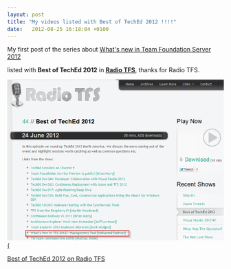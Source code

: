 ```yaml
---
layout: post
title: "My videos listed with Best of TechEd 2012 !!!!"
date:   2012-08-25 16:18:04 +0100
---
```


My first post of the series about [What\'s new in Team Foundation Server 2012](https://mohamedradwan-devops.github.io/posts/whats-new-in-tfs-2012-management-tool/ "What's new in Team Foundation Server 2012")

listed with **Best of TechEd 2012** in [**Radio TFS**](http://www.radiotfs.com/Show/44/BestofTechEd2012 "Radio TFS"),
thanks for Radio TFS.

[![](/assets/img/2012/08/radi-tfs.png "Radi-TFS"){](/assets/img/2012/08/radi-tfs.png)

[Best of TechEd 2012 on Radio TFS](http://www.radiotfs.com/Show/44/BestofTechEd2012 "Best of TechEd 2012 on Radio TFS")



